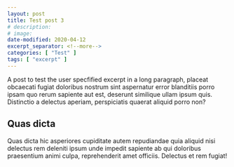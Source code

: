 ```yaml
---
layout: post
title: Test post 3
# description:
# image:
date-modified: 2020-04-12
excerpt_separator: <!--more-->
categories: [ "Test" ]
tags: [ "excerpt" ]
---
```


A post to test the user specfified excerpt in a long paragraph<!--more-->, placeat obcaecati fugiat doloribus nostrum sint aspernatur error blanditiis porro ipsam quo rerum sapiente aut est, deserunt similique ullam ipsum quis. Distinctio a delectus aperiam, perspiciatis quaerat aliquid porro non?

## Quas dicta

Quas dicta hic asperiores cupiditate autem repudiandae quia aliquid nisi delectus rem deleniti ipsum unde impedit sapiente ab qui doloribus praesentium animi culpa, reprehenderit amet officiis. Delectus et rem fugiat!

